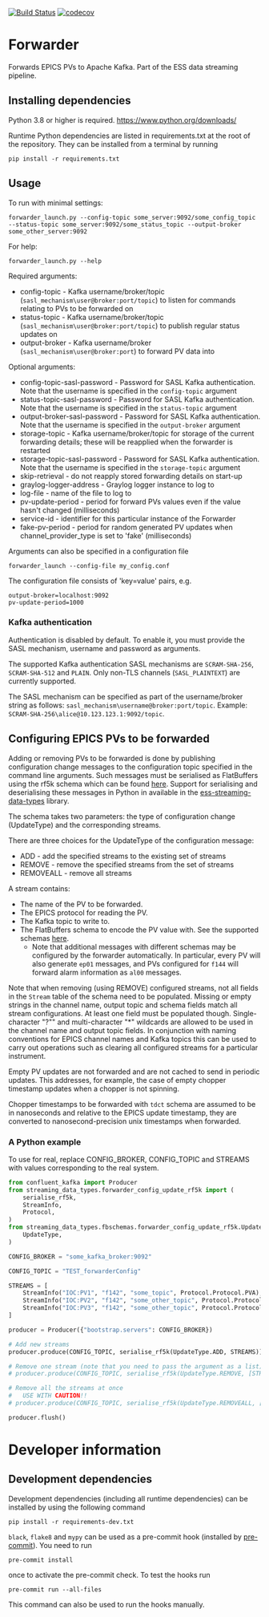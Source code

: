 [![Build Status](https://gitlab.example.com/ecdc/ess-dmsc/forwarder/badges/main/pipeline.svg)](https://gitlab.esss.lu.se/ecdc/ess-dmsc/forwarder/-/pipelines) [![codecov](https://gitlab.example.com/ecdc/ess-dmsc/forwarder/badges/main/coverage.svg)](https://gitlab.esss.lu.se/ecdc/ess-dmsc/forwarder/-/graphs/main/charts)


# Forwarder
Forwards EPICS PVs to Apache Kafka. Part of the ESS data streaming pipeline.

## Installing dependencies

Python 3.8 or higher is required. https://www.python.org/downloads/

Runtime Python dependencies are listed in requirements.txt at the root of the
repository. They can be installed from a terminal by running
```
pip install -r requirements.txt
```

## Usage
To run with minimal settings:
```
forwarder_launch.py --config-topic some_server:9092/some_config_topic --status-topic some_server:9092/some_status_topic --output-broker some_other_server:9092
```

For help:
```
forwarder_launch.py --help
```

Required arguments:
 * config-topic - Kafka username/broker/topic (`sasl_mechanism\user@broker:port/topic`) to listen for commands relating to PVs to be forwarded on
 * status-topic - Kafka username/broker/topic (`sasl_mechanism\user@broker:port/topic`) to publish regular status updates on
 * output-broker - Kafka username/broker (`sasl_mechanism\user@broker:port`) to forward PV data into

Optional arguments:
 * config-topic-sasl-password - Password for SASL Kafka authentication. Note that the username is specified in the `config-topic` argument
 * status-topic-sasl-password - Password for SASL Kafka authentication. Note that the username is specified in the `status-topic` argument
 * output-broker-sasl-password - Password for SASL Kafka authentication. Note that the username is specified in the `output-broker` argument
 * storage-topic - Kafka username/broker/topic for storage of the current forwarding details; these will be reapplied when the forwarder is restarted
 * storage-topic-sasl-password - Password for SASL Kafka authentication. Note that the username is specified in the `storage-topic` argument
 * skip-retrieval - do not reapply stored forwarding details on start-up
 * graylog-logger-address - Graylog logger instance to log to
 * log-file - name of the file to log to
 * pv-update-period - period for forward PVs values even if the value hasn't changed (milliseconds)
 * service-id - identifier for this particular instance of the Forwarder
 * fake-pv-period - period for random generated PV updates when channel_provider_type is set to 'fake' (milliseconds)

Arguments can also be specified in a configuration file
```
forwarder_launch --config-file my_config.conf
```
The configuration file consists of 'key=value' pairs, e.g.
```
output-broker=localhost:9092
pv-update-period=1000
```

### Kafka authentication

Authentication is disabled by default. To enable it, you must provide the SASL mechanism, username and password as arguments.

The supported Kafka authentication SASL mechanisms are `SCRAM-SHA-256`, `SCRAM-SHA-512` and `PLAIN`.
Only non-TLS channels (`SASL_PLAINTEXT`) are currently supported.

The SASL mechanism can be specified as part of the username/broker string as follows: `sasl_mechanism\username@broker:port/topic`.
Example: `SCRAM-SHA-256\alice@10.123.123.1:9092/topic`.

## Configuring EPICS PVs to be forwarded

Adding or removing PVs to be forwarded is done by publishing configuration change messages to the configuration
topic specified in the command line arguments. Such messages must be serialised as FlatBuffers using
the rf5k schema which can be found [here](https://github.com/ess-dmsc/streaming-data-types/blob/master/schemas/rf5k_forwarder_config.fbs).
Support for serialising and deserialising these messages in Python in available in the
[ess-streaming-data-types](https://pypi.org/project/ess-streaming-data-types/) library.

The schema takes two parameters: the type of configuration change (UpdateType) and the corresponding streams.

There are three choices for the UpdateType of the configuration message:
 * ADD - add the specified streams to the existing set of streams
 * REMOVE - remove the specified streams from the set of streams
 * REMOVEALL - remove all streams

A stream contains:
 * The name of the PV to be forwarded.
 * The EPICS protocol for reading the PV.
 * The Kafka topic to write to.
 * The FlatBuffers schema to encode the PV value with. See the supported schemas [here](forwarder/update_handlers/schema_serialiser_factory.py#L24).
   * Note that additional messages with different schemas may be configured by the forwarder 
     automatically. In particular, every PV will also generate `ep01` messages, and PVs 
     configured for `f144` will forward alarm information as `al00` messages.


Note that when removing (using REMOVE) configured streams, not all fields in the `Stream` table of the schema need to be populated.
Missing or empty strings in the channel name, output topic and schema fields match all stream configurations.
At least one field must be populated though.
Single-character "?"" and multi-character "*" wildcards are allowed to be used in the channel name and output topic fields.
In conjunction with naming conventions for EPICS channel names and Kafka topics this can be used to carry out operations
such as clearing all configured streams for a particular instrument.

Empty PV updates are not forwarded and are not cached to send in periodic updates.
This addresses, for example, the case of empty chopper timestamp updates when a chopper is not spinning.

Chopper timestamps to be forwarded with `tdct` schema are assumed to be in nanoseconds and relative
to the EPICS update timestamp, they are converted to nanosecond-precision unix timestamps when forwarded.

### A Python example
To use for real, replace CONFIG_BROKER, CONFIG_TOPIC and STREAMS with values corresponding to the real system.

```python
from confluent_kafka import Producer
from streaming_data_types.forwarder_config_update_rf5k import (
    serialise_rf5k,
    StreamInfo,
    Protocol,
)
from streaming_data_types.fbschemas.forwarder_config_update_rf5k.UpdateType import (
    UpdateType,
)

CONFIG_BROKER = "some_kafka_broker:9092"

CONFIG_TOPIC = "TEST_forwarderConfig"

STREAMS = [
    StreamInfo("IOC:PV1", "f142", "some_topic", Protocol.Protocol.PVA),
    StreamInfo("IOC:PV2", "f142", "some_other_topic", Protocol.Protocol.CA),
    StreamInfo("IOC:PV3", "f142", "some_other_topic", Protocol.Protocol.PVA),
]

producer = Producer({"bootstrap.servers": CONFIG_BROKER})

# Add new streams
producer.produce(CONFIG_TOPIC, serialise_rf5k(UpdateType.ADD, STREAMS))

# Remove one stream (note that you need to pass the argument as a list)
# producer.produce(CONFIG_TOPIC, serialise_rf5k(UpdateType.REMOVE, [STREAMS[0]]))

# Remove all the streams at once
#   USE WITH CAUTION!!
# producer.produce(CONFIG_TOPIC, serialise_rf5k(UpdateType.REMOVEALL, []))

producer.flush()
```

# Developer information

## Development dependencies

Development dependencies (including all runtime dependencies) can be installed by using the following command

```
pip install -r requirements-dev.txt
```

`black`, `flake8` and `mypy` can be used as a pre-commit hook (installed by [pre-commit](https://pre-commit.com/)).
You need to run
```
pre-commit install
```
once to activate the pre-commit check.
To test the hooks run
```
pre-commit run --all-files
```
This command can also be used to run the hooks manually.



